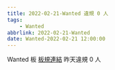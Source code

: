 ```yaml
---
title: 2022-02-21-Wanted 違規 0 人
tags:
    - Wanted
abbrlink: 2022-02-21-Wanted
date: Wanted-2022-02-21 12:00:00
---
```

Wanted 板 [板規連結](https://www.ptt.cc/bbs/Wanted/M.1608829773.A.D3B.html)
昨天違規 0 人
